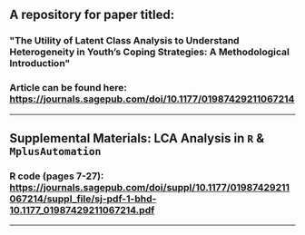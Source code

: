
## A repository for paper titled: 

### "The Utility of Latent Class Analysis to Understand Heterogeneity in Youth’s Coping Strategies: A Methodological Introduction"

### Article can be found here: https://journals.sagepub.com/doi/10.1177/01987429211067214

***

## Supplemental Materials: LCA Analysis in `R` & `MplusAutomation`

### R code (pages 7-27): https://journals.sagepub.com/doi/suppl/10.1177/01987429211067214/suppl_file/sj-pdf-1-bhd-10.1177_01987429211067214.pdf

***



